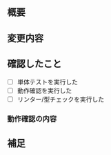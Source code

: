 ## 概要
<!-- PRの目的、背景、変更点を簡潔に記載してください -->




## 変更内容
<!-- 具体的な変更内容をリストアップしてください -->




## 確認したこと
<!-- 動作確認やテストの内容を記載してください -->
- [ ] 単体テストを実行した
- [ ] 動作確認を実行した
- [ ] リンター/型チェックを実行した

### 動作確認の内容
<!-- 実施した動作確認の詳細を記載してください -->




## 補足
<!-- レビュアーへの注意点や補足事項があれば記載してください --> 